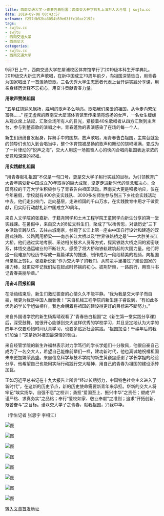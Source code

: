 ```yaml
---
title: 西南交通大学->青春告白祖国：西南交大开学典礼上演万人大合唱 | swjtu.cc
date: 2019-09-08 00:43:57
urlname: f257db92ba8054b59e63ffc10ac2192c
tags: 
- swjtu.cc
- swjtu
- 西南交通大学
- 西南交大
categories:
- swjtu.cc
- 西南交通大学
---
```



9月7日上午，西南交通大学在犀浦校区体育馆举行了2019级本科生开学典礼。2019级交大新生齐声歌唱，在新中国成立70周年前夕，向祖国深情告白，用青春为国家唱出了一首激扬赞歌。三名优秀大学生志愿者代表上台开讲实践分享课，用亲身经历诠释不忘初心，用奋斗贡献青春力量。

**用歌声赞美祖国**

“五星红旗迎风飘扬，胜利的歌声多么响亮。歌唱我们亲爱的祖国，从今走向繁荣富强……” 座无虚席的西南交大犀浦体育馆里传来清亮悠扬的女声，一名女生缓缓从观众席上站起，汇聚全场所有人的目光，紧接着40名歌唱者从四方汇聚到主席台，参与到整首歌的演唱之中。青春蓬勃的表演感染了在场的每一个人。

新生们纷纷自发起身，挥舞手中的国旗，放声歌唱，用青春告白祖国，主席台就坐的领导们也加入到合唱当中，整个体育馆被昂扬的歌声和舞动的旗帜填满，变成为了一片律动的“悦声之海”，交大人用这一场振奋人心的快闪合唱向祖国表达浓浓的爱意和深深的祝福。

**用实践献礼祖国**

“用青春献礼祖国”不仅是一句口号，更是交大学子躬行实践的目标。为引领教育广大青年感受新中国成立70年取得的巨大成就，坚定走进新时代的信念和决心，全国高校的千万大学生积极参与了青春告白祖国活动。西南交大更是积极响应，仅在今年暑假，学校就有400余支实践队、3000多名师生参与到三下乡社会实践活动中去。他们走出校门，走向基层，走进祖国的千山万水，在实践教育中用才干做贡献，用实际行动献礼新中国成立70周年。

来自人文学院的张嘉新、于籍尧同学和土木工程学院王童同学向新生分享的第一堂实践课。在暑假中，来自交大的8位文科生们，聚成了“以桥传思，对话历史”三下乡活动实践队伍，去往古城南京，参观了长江上第一座由中国自行设计和建造的双层式铁路、公路两用桥梁——南京长江大桥以及“世界铁路桥之最”——大胜关长江大桥。他们通过实地考察、采访相关技术人员等方式，探索铁路大桥之间的紧密联系，体悟交通运输业的不断壮大，感受了将大桥和铁轨建筑起的大国力量。他们将这一段难忘的经历书写成一篇篇详实的推送、制作成为一段段精美的视频，向祖国母亲献上赞礼。张嘉新说到“作为交大学子的我们，从前辈手里接过了建设国家的接力棒，就更应牢记我们站在起点时怀揣的初心。披荆斩棘，一路前行，用奋斗书记青春美丽华章。”

**用奋斗回报祖国**

在活动结束后，新生们激动振奋的心情久久不能平静。“我为我是交大学子而自豪，我更为我是中国人而骄傲！”来自机械工程学院的新生连子睿说到，“有如此多优秀的学长学姐做榜样，我也会朝着将祖国的建设得更好的目标来不断努力。”

来自外国语学院的新生杨紫晴观看了“青春告白祖国”之《新生第一堂实践分享课》后，深受鼓舞，她很开心能够到交大这样优秀的学校学习，并且坚定地认为大学的四年不仅要珍惜时间认真学习，也要多贴近社会实践。“祖国加油！千禧年后的我们加油！”这是她对祖国最深情的表白。

来自经管学院的新生许福林表示对力学笃行的学长学姐们十分敬佩，他很自豪自己成为了一名交大人，希望自己能像前辈们一样，建功新时代，他也真诚地祝福祖国未来更加繁荣昌盛。来自信息科学与技术学院的新生黄巍霆感谢了学长学姐的经验分享，他希望自己也能用实际行动践行交大精神，用自己的青春为祖国的建设添砖加瓦。

正如习近平总书记在十九大报告上所言“经过长期努力，中国特色社会主义进入了新时代”，在这新的历史节点，新的历史使命需要新青年来承担。崭新的交大人将牢记“竢实扬华，自强不息”之校训；勇担“爱国至上、振兴中华”之责任；塑成“严谨严格、求真务实”之品格；奉行“爱校如家、敬业奉献”之准则；追求“开拓创新、艰苦奋斗”之目标。谨以交大学子之青春，献我祖国，兴我中华。

（学生记者 张思宇 李相江）



![图](https://news.swjtu.edu.cn/upload/201909/08/201909080015549162.jpg)

![图](https://news.swjtu.edu.cn/upload/201909/08/201909080020028864.jpg)

![图](https://news.swjtu.edu.cn/upload/201909/08/201909080014522826.jpg)

![图](https://news.swjtu.edu.cn/upload/201909/07/201909072340505649.jpg)

![图](https://news.swjtu.edu.cn/upload/201909/07/201909072343372154.png)

![图](https://news.swjtu.edu.cn/upload/201909/07/201909072351386589.JPG)

![图](https://news.swjtu.edu.cn/upload/201909/07/201909072350194974.JPG)

![图](https://news.swjtu.edu.cn/upload/201909/07/201909072355209656.jpg)

[转入文章首发地址](https://news.swjtu.edu.cn/shownews-18802.shtml)